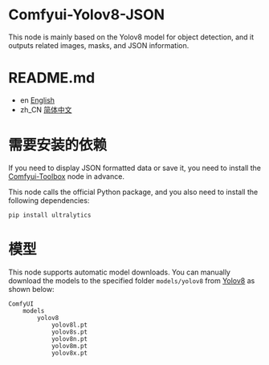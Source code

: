 # Comfyui-Yolov8-JSON
This node is mainly based on the Yolov8 model for object detection, and it outputs related images, masks, and JSON information.


# README.md
- en [English](README.md)
- zh_CN [简体中文](readme/README.zh_CN.md)

# 需要安装的依赖
If you need to display JSON formatted data or save it, you need to install the [Comfyui-Toolbox](https://github.com/zcfrank1st/Comfyui-Toolbox) node in advance.

This node calls the official Python package, and you also need to install the following dependencies:

```
pip install ultralytics
```

# 模型
This node supports automatic model downloads.
You can manually download the models to the specified folder `models/yolov8` from [Yolov8](https://github.com/ultralytics/ultralytics) as shown below:


```
ComfyUI
    models
        yolov8
            yolov8l.pt
            yolov8s.pt
            yolov8n.pt
            yolov8m.pt
            yolov8x.pt
```
 
